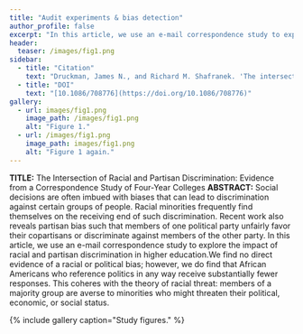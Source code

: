 ```yaml
---
title: "Audit experiments & bias detection"
author_profile: false
excerpt: "In this article, we use an e-mail correspondence study to explore the impact of racial and partisan discrimination in higher education."
header:
  teaser: /images/fig1.png
sidebar:
  - title: "Citation"
    text: "Druckman, James N., and Richard M. Shafranek. 'The intersection of racial and partisan discrimination: Evidence from a correspondence study of four-year colleges.' _The Journal of Politics_ 82, no. 4 (2020): 1602-1606."
  - title: "DOI"
    text: "[10.1086/708776](https://doi.org/10.1086/708776)"
gallery:
  - url: images/fig1.png
    image_path: /images/fig1.png
    alt: "Figure 1."
  - url: /images/fig1.png
    image_path: images/fig1.png
    alt: "Figure 1 again."
---
```


**TITLE:** The Intersection of Racial and Partisan Discrimination: Evidence from a Correspondence Study of Four-Year Colleges
**ABSTRACT:** Social decisions are often imbued with biases that can lead to discrimination against certain groups of people. Racial minorities frequently find themselves on the receiving end of such discrimination. Recent work also reveals partisan bias such that members of one political party unfairly favor their copartisans or discriminate against members of the other party. In this article, we use an e-mail correspondence study to explore the impact of racial and partisan discrimination in higher education.We find no direct evidence of a racial or political bias; however, we do find that African Americans who reference politics in any way receive substantially fewer responses. This coheres with the theory of racial threat: members of a majority group are averse to minorities who might threaten their political, economic, or social status.

{% include gallery caption="Study figures." %}
